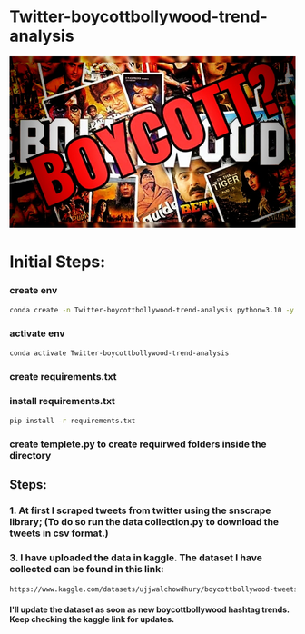 # Twitter-boycottbollywood-trend-analysis
![Boycott Bollywood](https://github.com/U77w41/Twitter-boycottbollywood-trend-analysis/blob/main/boycott-bollywood-01.jpeg)
# Initial Steps:
### create env
```bash
conda create -n Twitter-boycottbollywood-trend-analysis python=3.10 -y
```

### activate env

```bash
conda activate Twitter-boycottbollywood-trend-analysis
```

### create requirements.txt

### install requirements.txt

```bash
pip install -r requirements.txt
```

### create templete.py to create requirwed folders inside the directory


## Steps:


### 1. At first I scraped tweets from twitter using the snscrape library;  (To do so run the data collection.py to download the tweets in csv format.)

### 3. I have uploaded the data in kaggle. The dataset I have collected can be found in this link:
```bash
https://www.kaggle.com/datasets/ujjwalchowdhury/boycottbollywood-tweets-dataset
```
#### I'll update the dataset as soon as new boycottbollywood hashtag trends. Keep checking the kaggle link for updates.
